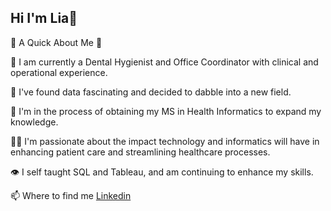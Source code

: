 ## Hi I'm Lia👋

💫 A Quick About Me 💫

🦷 I am currently a Dental Hygienist and Office Coordinator with clinical and operational experience.

💭 I've found data fascinating and decided to dabble into a new field.

📖 I'm in the process of obtaining my MS in Health Informatics to expand my knowledge.

👩‍💻 I'm passionate about the impact technology and informatics will have in enhancing patient care and streamlining healthcare processes.

👁 I self taught SQL and Tableau, and am continuing to enhance my skills. 

📫 Where to find me [Linkedin](https://www.linkedin.com/in/lia-kaporis-2b14a4263/)

<!--
**LiaKap/LiaKap** is a ✨ _special_ ✨ repository because its `README.md` (this file) appears on your GitHub profile.

Here are some ideas to get you started:

- 🔭 I’m currently working on ...
- 🌱 I’m currently learning ...
- 👯 I’m looking to collaborate on ...
- 🤔 I’m looking for help with ...
- 💬 Ask me about ...
- 📫 How to reach me: ...
- 😄 Pronouns: ...
- ⚡ Fun fact: ...
-->
